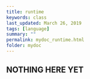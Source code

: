 ```yaml
---
title: runtime
keywords: class
last_updated: March 26, 2019
tags: [language]
summary: ""
permalink: mydoc_runtime.html
folder: mydoc
---
```


## NOTHING HERE YET

